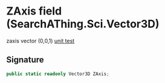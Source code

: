 # ZAxis field (SearchAThing.Sci.Vector3D)
zaxis vector (0,0,1)
            [unit test](/test/Vector3D/Vector3DTest_0004.cs)

## Signature
```csharp
public static readonly Vector3D ZAxis;
```

